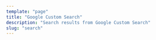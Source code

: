```yaml
---
template: "page"
title: "Google Custom Search"
description: "Search results from Google Custom Search"
slug: "search"
---
```


<script async src="https://cse.google.com/cse.js?cx=f6aa39f0b0113351e"></script>
<div class="gcse-search"></div>

